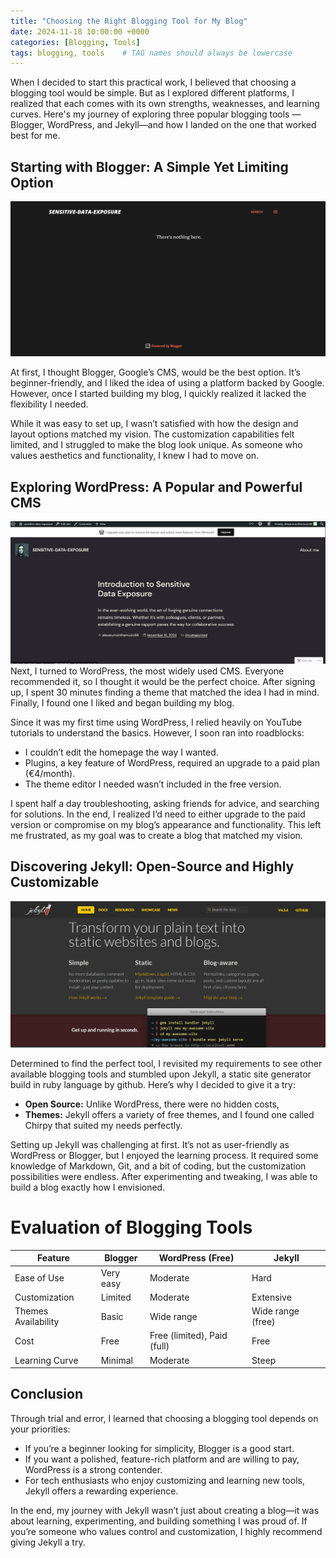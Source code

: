 ```yaml
---
title: "Choosing the Right Blogging Tool for My Blog"
date: 2024-11-18 10:00:00 +0000
categories: [Blogging, Tools]
tags: blogging, tools    # TAG names should always be lowercase
---
```

When I decided to start this practical work, I believed that choosing a blogging tool would be simple. But as I explored different platforms, I realized that each comes with its own strengths, weaknesses, and learning curves. Here's my journey of exploring three popular blogging tools —Blogger, WordPress, and Jekyll—and how I landed on the one that worked best for me.
## Starting with Blogger: A Simple Yet Limiting Option
![Choosing the Right Blogging Tool](images/blogger.png)


At first, I thought Blogger, Google’s CMS, would be the best option. It’s beginner-friendly, and I liked the idea of using a platform backed by Google. However, once I started building my blog, I quickly realized it lacked the flexibility I needed.

While it was easy to set up, I wasn’t satisfied with how the design and layout options matched my vision. The customization capabilities felt limited, and I struggled to make the blog look unique. As someone who values aesthetics and functionality, I knew I had to move on.
## Exploring WordPress: A Popular and Powerful CMS
![Blogging tools](images/wordpress.png)
Next, I turned to WordPress, the most widely used CMS. Everyone recommended it, so I thought it would be the perfect choice. After signing up, I spent 30 minutes finding a theme that matched the idea I had in mind. Finally, I found one I liked and began building my blog.

Since it was my first time using WordPress, I relied heavily on YouTube tutorials to understand the basics. However, I soon ran into roadblocks:

- I couldn’t edit the homepage the way I wanted.
- Plugins, a key feature of WordPress, required an upgrade to a paid plan (€4/month).
- The theme editor I needed wasn’t included in the free version.

I spent half a day troubleshooting, asking friends for advice, and searching for solutions. In the end, I realized I’d need to either upgrade to the paid version or compromise on my blog’s appearance and functionality. This left me frustrated, as my goal was to create a blog that matched my vision.

## Discovering Jekyll: Open-Source and Highly Customizable
![Jekyll](images/jekyll.png)

Determined to find the perfect tool, I revisited my requirements to see other available blogging tools and stumbled upon Jekyll, a static site generator build in ruby language by github. Here’s why I decided to give it a try:

- **Open Source:** Unlike WordPress, there were no hidden costs,
- **Themes:** Jekyll offers a variety of free themes, and I found one called Chirpy that suited my needs perfectly.

Setting up Jekyll was challenging at first. It’s not as user-friendly as WordPress or Blogger, but I enjoyed the learning process. It required some knowledge of Markdown, Git, and a bit of coding, but the customization possibilities were endless. After experimenting and tweaking, I was able to build a blog exactly how I envisioned.

# Evaluation of Blogging Tools

| Feature                | Blogger                | WordPress (Free)      | Jekyll                  |
|-----------------------|-----------------------|-----------------------|-------------------------|
| Ease of Use           | Very easy             | Moderate              | Hard                    |
| Customization          | Limited               | Moderate              | Extensive               |
| Themes Availability    | Basic                 | Wide range            | Wide range (free)       |
| Cost                  | Free                  | Free (limited), Paid (full) | Free                   |
| Learning Curve         | Minimal               | Moderate              | Steep                   |

## Conclusion
Through trial and error, I learned that choosing a blogging tool depends on your priorities:

- If you’re a beginner looking for simplicity, Blogger is a good start.
- If you want a polished, feature-rich platform and are willing to pay, WordPress is a strong contender.
- For tech enthusiasts who enjoy customizing and learning new tools, Jekyll offers a rewarding experience.

In the end, my journey with Jekyll wasn’t just about creating a blog—it was about learning, experimenting, and building something I was proud of. If you’re someone who values control and customization, I highly recommend giving Jekyll a try.
